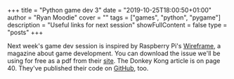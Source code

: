 +++
title = "Python game dev 3"
date = "2019-10-25T18:00:50+01:00"
author = "Ryan Moodie"
cover = ""
tags = ["games", "python", "pygame"]
description = "Useful links for next session"
showFullContent = false
type = "posts"
+++


Next week's game dev session is inspired by Raspberry Pi's [Wireframe](https://wireframe.raspberrypi.org/), a magazine about game development.
You can download the issue we'll be using for free as a pdf from their [site](https://wireframe.raspberrypi.org/issues/24).
The Donkey Kong article is on page 40.
They've published their code on [GitHub](https://github.com/Wireframe-Magazine/Wireframe-24), too.
